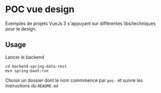 # POC vue design

Exemples de projets VueJs 3 s'appuyant sur différentes libs/techniques pour le design. 

## Usage

Lancer le backend

```shell
cd backend-spring-data-rest
mvn spring-boot:run
```

Choisir un dossier dont le nom commmence par `poc-` et suivre les instructions du `README.md`

